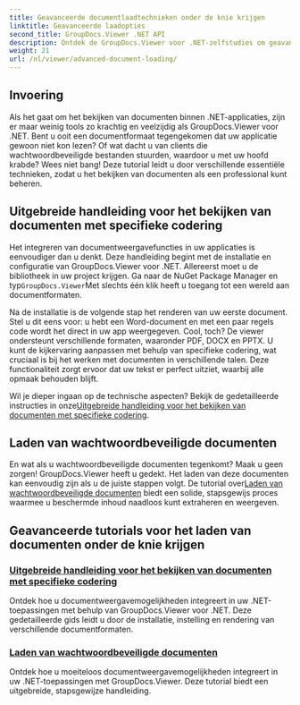 ```yaml
---
title: Geavanceerde documentlaadtechnieken onder de knie krijgen
linktitle: Geavanceerde laadopties
second_title: GroupDocs.Viewer .NET API
description: Ontdek de GroupDocs.Viewer voor .NET-zelfstudies om geavanceerde documentweergavemogelijkheden moeiteloos te integreren in uw toepassingen.
weight: 21
url: /nl/viewer/advanced-document-loading/
---
```

## Invoering

Als het gaat om het bekijken van documenten binnen .NET-applicaties, zijn er maar weinig tools zo krachtig en veelzijdig als GroupDocs.Viewer voor .NET. Bent u ooit een documentformaat tegengekomen dat uw applicatie gewoon niet kon lezen? Of wat dacht u van clients die wachtwoordbeveiligde bestanden stuurden, waardoor u met uw hoofd krabde? Wees niet bang! Deze tutorial leidt u door verschillende essentiële technieken, zodat u het bekijken van documenten als een professional kunt beheren.

## Uitgebreide handleiding voor het bekijken van documenten met specifieke codering

Het integreren van documentweergavefuncties in uw applicaties is eenvoudiger dan u denkt. Deze handleiding begint met de installatie en configuratie van GroupDocs.Viewer voor .NET. Allereerst moet u de bibliotheek in uw project krijgen. Ga naar de NuGet Package Manager en typ`GroupDocs.Viewer`Met slechts één klik heeft u toegang tot een wereld aan documentformaten.

Na de installatie is de volgende stap het renderen van uw eerste document. Stel u dit eens voor: u hebt een Word-document en met een paar regels code wordt het direct in uw app weergegeven. Cool, toch? De viewer ondersteunt verschillende formaten, waaronder PDF, DOCX en PPTX. U kunt de kijkervaring aanpassen met behulp van specifieke codering, wat cruciaal is bij het werken met documenten in verschillende talen. Deze functionaliteit zorgt ervoor dat uw tekst er perfect uitziet, waarbij alle opmaak behouden blijft.

 Wil je dieper ingaan op de technische aspecten? Bekijk de gedetailleerde instructies in onze[Uitgebreide handleiding voor het bekijken van documenten met specifieke codering](./document-viewing-with-specific-encoding/).

## Laden van wachtwoordbeveiligde documenten

En wat als u wachtwoordbeveiligde documenten tegenkomt? Maak u geen zorgen! GroupDocs.Viewer heeft u gedekt. Het laden van deze documenten kan eenvoudig zijn als u de juiste stappen volgt. De tutorial over[Laden van wachtwoordbeveiligde documenten](./loading-password-protected-document/) biedt een solide, stapsgewijs proces waarmee u beschermde inhoud naadloos kunt extraheren en weergeven.

## Geavanceerde tutorials voor het laden van documenten onder de knie krijgen
### [Uitgebreide handleiding voor het bekijken van documenten met specifieke codering](./document-viewing-with-specific-encoding/)
Ontdek hoe u documentweergavemogelijkheden integreert in uw .NET-toepassingen met behulp van GroupDocs.Viewer voor .NET. Deze gedetailleerde gids leidt u door de installatie, instelling en rendering van verschillende documentformaten.
### [Laden van wachtwoordbeveiligde documenten](./loading-password-protected-document/)
Ontdek hoe u moeiteloos documentweergavemogelijkheden integreert in uw .NET-toepassingen met GroupDocs.Viewer. Deze tutorial biedt een uitgebreide, stapsgewijze handleiding.